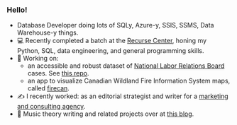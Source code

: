 ### Hello!

<!--
**tgj505/tgj505** is a ✨ _special_ ✨ repository because its `README.md` (this file) appears on your GitHub profile.

Here are some ideas to get you started:

- 🔭 I’m currently working on ...
- 🌱 I’m currently learning ...
- 👯 I’m looking to collaborate on ...
- 🤔 I’m looking for help with ...
- 💬 Ask me about ...
- 📫 How to reach me: ...
- 😄 Pronouns: ...
- ⚡ Fun fact: ...
-->

- Database Developer doing lots of SQLy, Azure-y, SSIS, SSMS, Data Warehouse-y things.
- 💻 Recently completed a batch at the [Recurse Center](https://www.recurse.com/), honing my Python, SQL, data engineering, and general programming skills. 
- 🌲 Working on:
  - an accessible and robust dataset of [National Labor Relations Board](https://www.nlrb.gov) cases. See [this repo](https://github.com/datatoolsrc2023/nlrb_data).
  - an app to visualize Canadian Wildland Fire Information System maps, called [firecan](https://github.com/tgj505/firecan).
- ✍️ I recently worked: as an editorial strategist and writer for a [marketing and consulting agency](https://www.threefuries.com/).
- 🎵 Music theory writing and related projects over at [this blog](https://tom-johnson.net).
